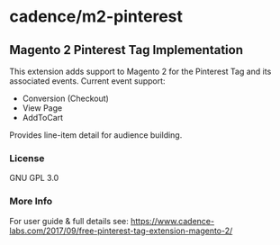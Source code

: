 # cadence/m2-pinterest
## Magento 2 Pinterest Tag Implementation
This extension adds support to Magento 2 for the Pinterest Tag and its associated events. 
Current event support:
* Conversion (Checkout)
* View Page
* AddToCart

Provides line-item detail for audience building.

### License

GNU GPL 3.0

### More Info

For user guide & full details see: https://www.cadence-labs.com/2017/09/free-pinterest-tag-extension-magento-2/


